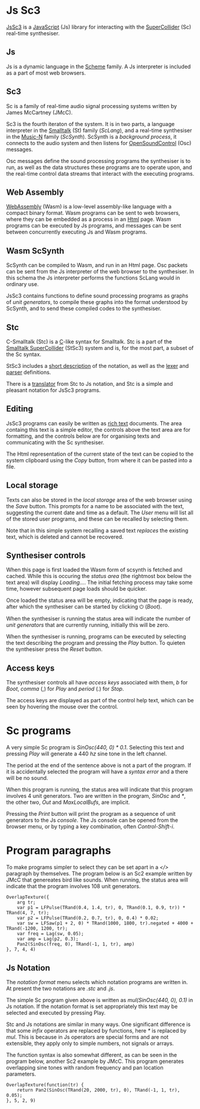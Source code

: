 # Js Sc3

[JsSc3](https://rd.slavepianos.org/t/jssc3) is a [JavaScript](https://developer.mozilla.org/en-US/docs/Web/JavaScript) (Js) library for interacting with the [SuperCollider](http://audiosynth.com/) (Sc) real-time synthesiser.

## Js

Js is a dynamic language in the [Scheme](https://www.scheme.com/tspl4/) family.  A Js interpreter is included as a part of most web browsers.

## Sc3

Sc is a family of real-time audio signal processing systems written by James McCartney (JMcC).

Sc3 is the fourth iteraton of the system.  It is in two parts, a language interpreter in the [Smalltalk](http://archive.org/details/byte-magazine-1981-08/) (St) family (_ScLang_),  and a real-time synthesiser in the [Music-N](https://doi.org/10.2307/3679463) family (_ScSynth_).  ScSynth is a _background process_, it connects to the audio system and then listens for [OpenSoundControl](https://opensoundcontrol.stanford.edu/) (Osc) messages.

Osc messages define the sound processing programs the synthesiser is to run, as well as the data structures these programs are to operate upon, and the real-time control data streams that interact with the executing programs.

## Web Assembly

[WebAssembly](https://webassembly.org/) (Wasm) is a low-level assembly-like language with a compact binary format.  Wasm programs can be sent to web browsers, where they can be embedded as a process in an [Html](https://developer.mozilla.org/en-US/docs/Web/HTML) page.  Wasm programs can be executed by Js programs, and messages can be sent between concurrently executing Js and Wasm programs.

## Wasm ScSynth

ScSynth can be compiled to Wasm, and run in an Html page.  Osc packets can be sent from the Js interpreter of the web browser to the synthesiser.  In this schema the Js interpreter performs the functions ScLang would in ordinary use.

JsSc3 contains functions to define sound processing programs as graphs of _unit generators_, to compile these graphs into the format understood by ScSynth, and to send these compiled codes to the synthesiser.

## Stc

C-Smalltalk (Stc) is a [C](http://csapp.cs.cmu.edu/3e/docs/chistory.html)-like syntax for Smalltalk.  Stc is a part of the [Smalltalk SuperCollider](https://rohandrape.net/?t=stsc3) (StSc3) system and is, for the most part, a subset of the Sc syntax.

StSc3 includes a [short description](https://rohandrape.net/?t=stsc3&e=md/c-smalltalk.md) of the notation, as well as the [lexer](https://gitlab.com/rd--/stsc3/-/blob/master/Language/Smalltalk/SuperCollider/Lexer.x) and [parser](https://gitlab.com/rd--/stsc3/-/blob/master/Language/Smalltalk/SuperCollider/Parser.y) definitions.

There is a [translator]((https://rohandrape.net/pub/stsc3/html/stc-to-js.html)) from Stc to Js notation, and Stc is a simple and pleasant notation for JsSc3 programs.

## Editing

JsSc3 programs can easily be written as [rich text](http://www.bitsavers.org/pdf/xerox/alto/BravoCourse.pdf) documents.  The area containg this text is a simple editor, the controls above the text area are for formatting, and the controls below are for organising texts and communicating with the Sc synthesiser.

The Html representation of the current state of the text can be copied to the system clipboard using the _Copy_ button, from where it can be pasted into a file.

## Local storage

Texts can also be stored in the _local storage_ area of the web browser using the _Save_ button.  This prompts for a name to be associated with the text, suggesting the current date and time as a default.  The _User_ menu will list all of the stored user programs, and these can be recalled by selecting them.

Note that in this simple system recalling a saved text _replaces_ the existing text, which is deleted and cannot be recovered.

## Synthesiser controls

When this page is first loaded the Wasm form of scsynth is fetched and cached.  While this is occuring the _status area_ (the rightmost box below the text area) will display _Loading..._.  The initial fetching process may take some time, however subsequent page loads should be quicker.

Once loaded the status area will be empty, indicating that the page is ready, after which the synthesiser can be started by clicking ⏻ (_Boot_).

When the synthesiser is running the status area will indicate the number of _unit generators_ that are currently running, initially this will be zero.

When the synthesiser is running, programs can be executed by selecting the text describing the program and pressing the _Play_ button.  To quieten the synthesiser press the _Reset_ button.

## Access keys

The synthesiser controls all have _access keys_ associated with them, _b_ for _Boot_, _comma_ (,) for _Play_ and _period_ (.) for _Stop_.

The access keys are displayed as part of the control help text, which can be seen by hovering the mouse over the control.

# Sc programs

A very simple Sc program is _SinOsc(440, 0) * 0.1_.  Selecting this text and pressing _Play_ will generate a 440 _hz_ sine tone in the left channel.

The period at the end of the sentence above is not a part of the program.  If it is accidentally selected the program will have a _syntax error_ and a there will be no sound.

When this program is running, the status area will indicate that this program involves 4 unit generators.  Two are written in the program, _SinOsc_ and _*_, the other two, _Out_ and _MaxLocalBufs_, are implicit.

Pressing the _Print_ button will print the program as a sequence of unit generators to the Js _console_.  The Js console can be opened from the browser menu, or by typing a key combination, often _Control-Shift-i_.

# Program paragraphs

To make programs simpler to select they can be set apart in a _</>_  paragraph by themselves.  The program below is an Sc2 example written by JMcC that genereates bird like sounds.  When running, the status area will indicate that the program involves 108 unit generators.

~~~~
OverlapTexture({
    arg tr;
    var p1 = LFPulse(TRand(0.4, 1.4, tr), 0, TRand(0.1, 0.9, tr)) * TRand(4, 7, tr);
    var p2 = LFPulse(TRand(0.2, 0.7, tr), 0, 0.4) * 0.02;
    var sw = LFSaw(p1 + 2, 0) * TRand(1000, 1800, tr).negated + 4000 + TRand(-1200, 1200, tr);
    var freq = Lag(sw, 0.05);
    var amp = Lag(p2, 0.3);
    Pan2(SinOsc(freq, 0), TRand(-1, 1, tr), amp)
}, 7, 4, 4)
~~~~

## Js Notation

The _notation format_ menu selects which notation programs are written in.  At present the two notations are _.stc_ and _.js_.

The simple Sc program given above is written as _mul(SinOsc(440, 0), 0.1)_  in Js notation.  If the notation format is set appropriately this text may be selected and executed by pressing Play.

Stc and Js notations are similar in many ways.  One significant difference is that some _infix_ operators are replaced by functions, here _*_ is replaced by _mul_.  This is because in Js operators are special forms and are not extensible, they apply only to simple numbers, not signals or arrays.

The function syntax is also somewhat different, as can be seen in the program below, another Sc2 example by JMcC.  This program generates overlapping sine tones with random frequency and pan location parameters.

~~~~
OverlapTexture(function(tr) {
    return Pan2(SinOsc(TRand(20, 2000, tr), 0), TRand(-1, 1, tr), 0.05);
}, 5, 2, 9)
~~~~
